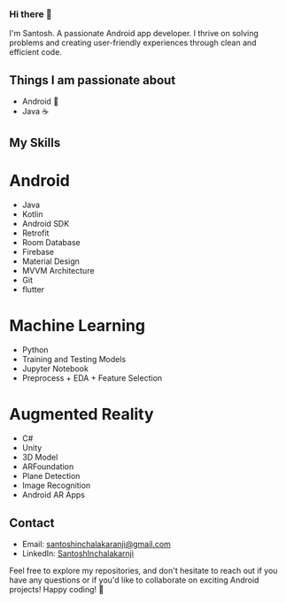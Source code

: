 ### Hi there 👋

I'm Santosh. A passionate Android app developer. I thrive on solving problems and creating user-friendly experiences through clean and efficient code.

## Things I am passionate about

- Android :robot:
- Java :coffee:


## My Skills


# Android
- Java
- Kotlin
- Android SDK
- Retrofit
- Room Database
- Firebase
- Material Design
- MVVM Architecture
- Git
- flutter

# Machine Learning
- Python
- Training and Testing Models
- Jupyter Notebook
- Preprocess + EDA + Feature Selection

# Augmented Reality
- C#
- Unity
- 3D Model
- ARFoundation
- Plane Detection
- Image Recognition
- Android AR Apps


## Contact

- Email: santoshinchalakaranji@gmail.com
- LinkedIn: [SantoshInchalakarnji](https://www.linkedin.com/in/santosh-inchalakaranji-790944237/)


Feel free to explore my repositories, and don't hesitate to reach out if you have any questions or if you'd like to collaborate on exciting Android projects! Happy coding! 🚀
